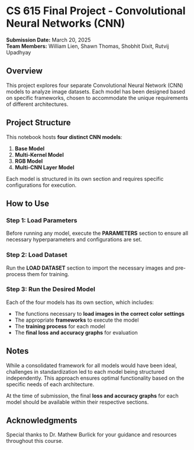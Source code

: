 # CS 615 Final Project - Convolutional Neural Networks (CNN)

**Submission Date:** March 20, 2025  
**Team Members:** William Lien, Shawn Thomas, Shobhit Dixit, Rutvij Upadhyay  

## Overview
This project explores four separate Convolutional Neural Network (CNN) models to analyze image datasets. Each model has been designed based on specific frameworks, chosen to accommodate the unique requirements of different architectures.

## Project Structure
This notebook hosts **four distinct CNN models**:
1. **Base Model**
2. **Multi-Kernel Model**
3. **RGB Model**
4. **Multi-CNN Layer Model**

Each model is structured in its own section and requires specific configurations for execution.

## How to Use
### Step 1: Load Parameters
Before running any model, execute the **PARAMETERS** section to ensure all necessary hyperparameters and configurations are set.

### Step 2: Load Dataset
Run the **LOAD DATASET** section to import the necessary images and pre-process them for training.

### Step 3: Run the Desired Model
Each of the four models has its own section, which includes:
- The functions necessary to **load images in the correct color settings**
- The appropriate **frameworks** to execute the model
- The **training process** for each model
- The **final loss and accuracy graphs** for evaluation

## Notes
While a consolidated framework for all models would have been ideal, challenges in standardization led to each model being structured independently. This approach ensures optimal functionality based on the specific needs of each architecture.

At the time of submission, the final **loss and accuracy graphs** for each model should be available within their respective sections.

## Acknowledgments
Special thanks to Dr. Mathew Burlick for your guidance and resources throughout this course.